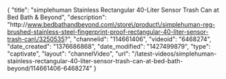 {
    "title": "simplehuman Stainless Rectangular 40-Liter Sensor Trash Can at Bed Bath & Beyond",
    "description": "http:\/\/www.bedbathandbeyond.com\/store\/product\/simplehuman-reg-brushed-stainless-steel-fingerprint-proof-rectangular-40-liter-sensor-trash-can\/3250535?",
    "channelid": "114661406",
    "videoid": "6468274",
    "date_created": "1376686868",
    "date_modified": "1427499879",
    "type": "captivate",
    "layout": "channelVideo",
    "url": "\/latest-videos\/simplehuman-stainless-rectangular-40-liter-sensor-trash-can-at-bed-bath-beyond\/114661406-6468274"
}